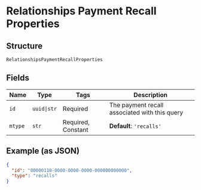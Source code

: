 
# Relationships Payment Recall Properties

## Structure

`RelationshipsPaymentRecallProperties`

## Fields

| Name | Type | Tags | Description |
|  --- | --- | --- | --- |
| `id` | `uuid\|str` | Required | The payment recall associated with this query |
| `mtype` | `str` | Required, Constant | **Default**: `'recalls'` |

## Example (as JSON)

```json
{
  "id": "00000118-0000-0000-0000-000000000000",
  "type": "recalls"
}
```

